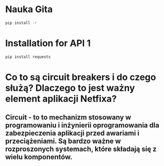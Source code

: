 # Nauka Gita

```bash
pip install -r
```
# Installation for API 1
 ```bash
pip install requests
```
# Co to są circuit breakers i do czego służą? Dlaczego to jest ważny element aplikacji Netfixa?

## Circuit - to  to mechanizm stosowany w programowaniu i inżynierii oprogramowania dla zabezpieczenia aplikacji przed awariami i przeciążeniami. Są bardzo ważne w rozproszonych systemach, które składają się z wielu komponentów.
